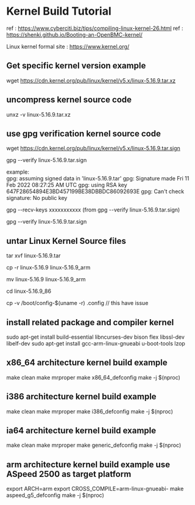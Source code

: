 #  Kernel Build Tutorial 
ref : https://www.cyberciti.biz/tips/compiling-linux-kernel-26.html
ref : https://shenki.github.io/Booting-an-OpenBMC-kernel/

Linux kernel formal site :  https://www.kernel.org/ 

##  Get specific kernel version example 
wget https://cdn.kernel.org/pub/linux/kernel/v5.x/linux-5.16.9.tar.xz  


## uncompress kernel source code 
unxz -v linux-5.16.9.tar.xz


## use gpg verification kernel source code 
wget https://cdn.kernel.org/pub/linux/kernel/v5.x/linux-5.16.9.tar.sign

gpg --verify linux-5.16.9.tar.sign

example:  
gpg: assuming signed data in 'linux-5.16.9.tar'
gpg: Signature made Fri 11 Feb 2022 08:27:25 AM UTC
gpg:                using RSA key 647F28654894E3BD457199BE38DBBDC86092693E
gpg: Can't check signature: No public key

gpg --recv-keys xxxxxxxxxxx  (from gpg --verify linux-5.16.9.tar.sign)


gpg --verify linux-5.16.9.tar.sign

##  untar Linux Kernel Source files  

tar xvf linux-5.16.9.tar



cp -r linux-5.16.9 linux-5.16.9_arm

mv    linux-5.16.9 linux-5.16.9_arm

cd linux-5.16.9_86 

cp -v /boot/config-$(uname -r) .config   // this have issue 

## install related package and compiler kernel 

sudo apt-get install build-essential libncurses-dev bison flex libssl-dev libelf-dev
sudo apt-get install gcc-arm-linux-gnueabi u-boot-tools lzop 



## x86_64 architecture kernel build example 
make clean
make mrproper
make x86_64_defconfig
make -j $(nproc)

## i386 architecture kernel build example 
make clean
make mrproper
make i386_defconfig
make -j $(nproc)

## ia64 architecture kernel build example 
make clean
make mrproper
make generic_defconfig
make -j $(nproc)


## arm architecture kernel build example use ASpeed 2500 as target platform
export ARCH=arm
export CROSS_COMPILE=arm-linux-gnueabi-
make aspeed_g5_defconfig
make -j $(nproc)